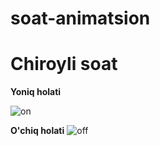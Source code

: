 # soat-animatsion
 
# Chiroyli soat
**Yoniq holati**

![on](https://github.com/Xusanbek0071/soat-animatsion/blob/main/skrenn/on.png)

**O'chiq holati**
![off](https://github.com/Xusanbek0071/soat-animatsion/blob/main/skrenn/off.png)
